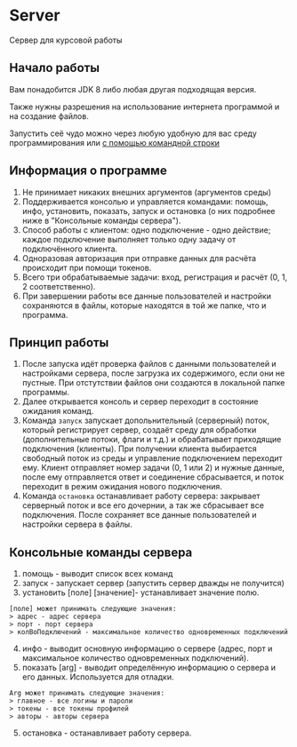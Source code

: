 # Server
Сервер для курсовой работы

## Начало работы

Вам понадобится JDK 8 либо любая другая подходящая версия.

Также нужны разрешения на использование интернета программой и на создание файлов.

Запустить сеё чудо можно через любую удобную для вас среду программирования или [с помощью командной строки](https://habr.com/ru/post/125210/)

## Информация о программе
1. Не принимает никаких внешних аргументов (аргументов среды)
2. Поддерживается консолью и управляется командами: помощь, инфо, установить, показать, запуск и остановка (о них подробнее ниже в "Консольные команды сервера").
3. Способ работы с клиентом: одно подключение - одно действие; каждое подключение выполняет только одну задачу от подключённого клиента.
4. Одноразовая авторизация при отправке данных для расчёта происходит при помощи токенов.
5. Всего три обрабатываемые задачи: вход, регистрация и расчёт (0, 1, 2 соответственно).
6. При завершении работы все данные пользователей и настройки сохраняются в файлы, которые находятся в той же папке, что и программа.

## Принцип работы
1. После запуска идёт проверка файлов с данными пользователей и настройками сервера, после загрузка их содержимого, если они не пустные. При отстутствии файлов они создаются в локальной папке программы.
2. Далее открывается консоль и сервер переходит в состояние ожидания команд.
3. Команда `запуск` запускает допольнительный (серверный) поток, который регистрирует сервер, создаёт 
среду для обработки (дополнительные потоки, флаги и т.д.) и обрабатывает приходящие подключения (клиенты). 
При получении клиента выбирается свободный поток из среды и управление подключением переходит ему. 
Клиент отправляет номер задачи (0, 1 или 2) и нужные данные, после ему отправляется ответ и соединение сбрасывается, 
и поток переходит в режим ожидания нового подключения.
4. Команда `остановка` останавливает работу сервера: закрывает серверный поток и все его дочернии, а так же сбрасывает все подключения.
После сохраняет все данные пользователей и настройки сервера в файлы.

## Консольные команды сервера
1. помощь - выводит список всех команд
2. запуск - запускает сервер (запустить сервер дважды не получится)
3. установить [поле] [значение]- устанавливает значение полю.
```
[поле] может принимать следующие значения:
> адрес - адрес сервера
> порт - порт сервера
> колВоПодключений - максимальное количество одновременных подключений
```
4. инфо - выводит основную информацию о сервере (адрес, порт и максимальное количество одновременных подключений).
5. показать [arg] - выводит определённую информацию о сервера и его данных. Используется для отладки.
```
Arg может принимать следующие значения:
> главное - все логины и пароли
> токены - все токены профилей
> авторы - авторы сервера
```
5. остановка - останавливает работу сервера.
